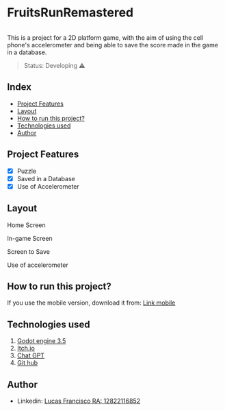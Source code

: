 # FruitsRunRemastered
<img src=""/>

This is a project for a 2D platform game, with the aim of using the cell phone's accelerometer and being able to save the score made in the game in a database.

> Status: Developing ⚠️

## Index
- <a href="#Project Features">Project Features</a>
- <a href="#layout">Layout</a>
- <a href="#How to run this project?">How to run this project?</a>
- <a href="#Technologies used">Technologies used</a>
- <a href="#Author">Author</a>

## Project Features

- [x] Puzzle
- [x] Saved in a Database
- [x] Use of Accelerometer

## Layout
Home Screen
<img src=""/>

In-game Screen
<img src=""/>

Screen to Save
<img src=""/>

Use of accelerometer
<img src=""/>

## How to run this project?
If you use the mobile version, download it from:
[Link mobile](https://reinody.itch.io/fruits-run-remastered)

## Technologies used
1. [Godot engine 3.5](https://godotengine.org/download/3.x/windows/)
2. [Itch.io](https://itch.io/)
3. [Chat GPT](https://openai.com/blog/chatgpt)
4. [Git hub](https://github.com/)

## Author

- Linkedin: [Lucas Francisco RA: 12822116852](https://www.linkedin.com/in/lucas-francisco-chacon/)
